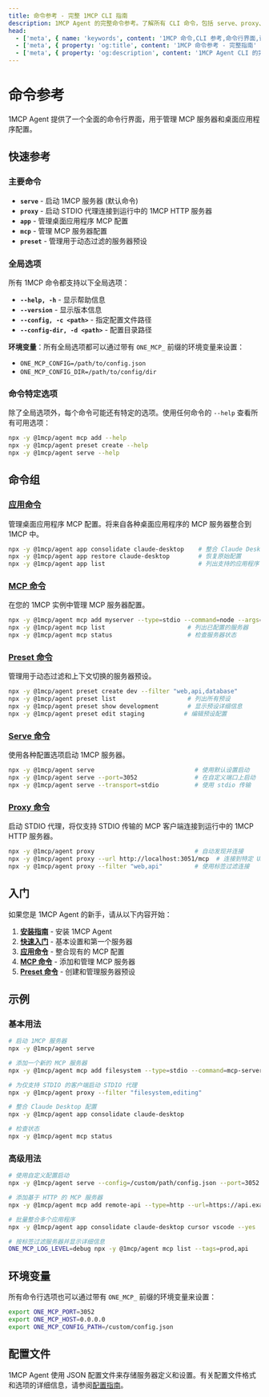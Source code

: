 ```yaml
---
title: 命令参考 - 完整 1MCP CLI 指南
description: 1MCP Agent 的完整命令参考。了解所有 CLI 命令，包括 serve、proxy、app、mcp 和 preset 命令及示例。
head:
  - ['meta', { name: 'keywords', content: '1MCP 命令,CLI 参考,命令行界面,语法,示例' }]
  - ['meta', { property: 'og:title', content: '1MCP 命令参考 - 完整指南' }]
  - ['meta', { property: 'og:description', content: '1MCP Agent CLI 的完整命令参考。命令、选项和示例。' }]
---
```


# 命令参考

1MCP Agent 提供了一个全面的命令行界面，用于管理 MCP 服务器和桌面应用程序配置。

## 快速参考

### 主要命令

- **`serve`** - 启动 1MCP 服务器 (默认命令)
- **`proxy`** - 启动 STDIO 代理连接到运行中的 1MCP HTTP 服务器
- **`app`** - 管理桌面应用程序 MCP 配置
- **`mcp`** - 管理 MCP 服务器配置
- **`preset`** - 管理用于动态过滤的服务器预设

### 全局选项

所有 1MCP 命令都支持以下全局选项：

- **`--help, -h`** - 显示帮助信息
- **`--version`** - 显示版本信息
- **`--config, -c <path>`** - 指定配置文件路径
- **`--config-dir, -d <path>`** - 配置目录路径

**环境变量**：所有全局选项都可以通过带有 `ONE_MCP_` 前缀的环境变量来设置：

- `ONE_MCP_CONFIG=/path/to/config.json`
- `ONE_MCP_CONFIG_DIR=/path/to/config/dir`

### 命令特定选项

除了全局选项外，每个命令可能还有特定的选项。使用任何命令的 `--help` 查看所有可用选项：

```bash
npx -y @1mcp/agent mcp add --help
npx -y @1mcp/agent preset create --help
npx -y @1mcp/agent serve --help
```

## 命令组

### [应用命令](./app/)

管理桌面应用程序 MCP 配置。将来自各种桌面应用程序的 MCP 服务器整合到 1MCP 中。

```bash
npx -y @1mcp/agent app consolidate claude-desktop    # 整合 Claude Desktop 服务器
npx -y @1mcp/agent app restore claude-desktop        # 恢复原始配置
npx -y @1mcp/agent app list                          # 列出支持的应用程序
```

### [MCP 命令](./mcp/)

在您的 1MCP 实例中管理 MCP 服务器配置。

```bash
npx -y @1mcp/agent mcp add myserver --type=stdio --command=node --args=server.js
npx -y @1mcp/agent mcp list                       # 列出已配置的服务器
npx -y @1mcp/agent mcp status                     # 检查服务器状态
```

### [Preset 命令](./preset/)

管理用于动态过滤和上下文切换的服务器预设。

```bash
npx -y @1mcp/agent preset create dev --filter "web,api,database"
npx -y @1mcp/agent preset list                    # 列出所有预设
npx -y @1mcp/agent preset show development        # 显示预设详细信息
npx -y @1mcp/agent preset edit staging           # 编辑预设配置
```

### [Serve 命令](./serve)

使用各种配置选项启动 1MCP 服务器。

```bash
npx -y @1mcp/agent serve                            # 使用默认设置启动
npx -y @1mcp/agent serve --port=3052                # 在自定义端口上启动
npx -y @1mcp/agent serve --transport=stdio          # 使用 stdio 传输
```

### [Proxy 命令](./proxy)

启动 STDIO 代理，将仅支持 STDIO 传输的 MCP 客户端连接到运行中的 1MCP HTTP 服务器。

```bash
npx -y @1mcp/agent proxy                            # 自动发现并连接
npx -y @1mcp/agent proxy --url http://localhost:3051/mcp  # 连接到特定 URL
npx -y @1mcp/agent proxy --filter "web,api"         # 使用标签过滤连接
```

## 入门

如果您是 1MCP Agent 的新手，请从以下内容开始：

1. **[安装指南](../guide/installation)** - 安装 1MCP Agent
2. **[快速入门](../guide/quick-start)** - 基本设置和第一个服务器
3. **[应用命令](./app/)** - 整合现有的 MCP 配置
4. **[MCP 命令](./mcp/)** - 添加和管理 MCP 服务器
5. **[Preset 命令](./preset/)** - 创建和管理服务器预设

## 示例

### 基本用法

```bash
# 启动 1MCP 服务器
npx -y @1mcp/agent serve

# 添加一个新的 MCP 服务器
npx -y @1mcp/agent mcp add filesystem --type=stdio --command=mcp-server-filesystem

# 为仅支持 STDIO 的客户端启动 STDIO 代理
npx -y @1mcp/agent proxy --filter "filesystem,editing"

# 整合 Claude Desktop 配置
npx -y @1mcp/agent app consolidate claude-desktop

# 检查状态
npx -y @1mcp/agent mcp status
```

### 高级用法

```bash
# 使用自定义配置启动
npx -y @1mcp/agent serve --config=/custom/path/config.json --port=3052

# 添加基于 HTTP 的 MCP 服务器
npx -y @1mcp/agent mcp add remote-api --type=http --url=https://api.example.com/mcp

# 批量整合多个应用程序
npx -y @1mcp/agent app consolidate claude-desktop cursor vscode --yes

# 按标签过滤服务器并显示详细信息
ONE_MCP_LOG_LEVEL=debug npx -y @1mcp/agent mcp list --tags=prod,api
```

## 环境变量

所有命令行选项也可以通过带有 `ONE_MCP_` 前缀的环境变量来设置：

```bash
export ONE_MCP_PORT=3052
export ONE_MCP_HOST=0.0.0.0
export ONE_MCP_CONFIG_PATH=/custom/config.json
```

## 配置文件

1MCP Agent 使用 JSON 配置文件来存储服务器定义和设置。有关配置文件格式和选项的详细信息，请参阅[配置指南](../guide/essentials/configuration)。
